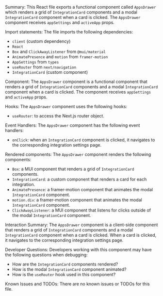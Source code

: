 Summary:
This React file exports a functional component called `AppsDrawer` which renders a grid of `IntegrationCard` components and a modal `IntegrationCard` component when a card is clicked. The `AppsDrawer` component receives `appSettings` and `activeApp` props.

Import statements:
The file imports the following dependencies:
- `client` (custom dependency)
- `React`
- `Box` and `ClickAwayListener` from `@mui/material`
- `AnimatePresence` and `motion` from `framer-motion`
- `AppSettings` from `types`
- `useRouter` from `next/navigation`
- `IntegrationCard` (custom component)

Component:
The `AppsDrawer` component is a functional component that renders a grid of `IntegrationCard` components and a modal `IntegrationCard` component when a card is clicked. The component receives `appSettings` and `activeApp` props.

Hooks:
The `AppsDrawer` component uses the following hooks:
- `useRouter`: to access the Next.js router object.

Event Handlers:
The `AppsDrawer` component has the following event handlers:
- `onClick`: when an `IntegrationCard` component is clicked, it navigates to the corresponding integration settings page.

Rendered components:
The `AppsDrawer` component renders the following components:
- `Box`: a MUI component that renders a grid of `IntegrationCard` components.
- `IntegrationCard`: a custom component that renders a card for each integration.
- `AnimatePresence`: a framer-motion component that animates the modal `IntegrationCard` component.
- `motion.div`: a framer-motion component that animates the modal `IntegrationCard` component.
- `ClickAwayListener`: a MUI component that listens for clicks outside of the modal `IntegrationCard` component.

Interaction Summary:
The `AppsDrawer` component is a client-side component that renders a grid of `IntegrationCard` components and a modal `IntegrationCard` component when a card is clicked. When a card is clicked, it navigates to the corresponding integration settings page.

Developer Questions:
Developers working with this component may have the following questions when debugging:
- How are the `IntegrationCard` components rendered?
- How is the modal `IntegrationCard` component animated?
- How is the `useRouter` hook used in this component?

Known Issues and TODOs:
There are no known issues or TODOs for this file.